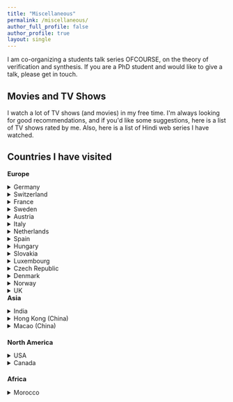 ```yaml
---
title: "Miscellaneous"
permalink: /miscellaneous/
author_full_profile: false
author_profile: true
layout: single
--- 
```

I am co-organizing a students talk series <a href="https://ofcourse.mpi-sws.org/" style="text-decoration:none">OFCOURSE</a>, on the theory of verification and synthesis. If you are a PhD student and would like to give a talk, please get in touch.

Movies and TV Shows
------------------
I watch a lot of TV shows (and movies) in my free time. I'm always looking for good recommendations, and if you'd like some suggestions, <a href="https://www.imdb.com/list/ls045373958/" style="text-decoration:none">here</a> is a list of TV shows rated by me. Also, <a href="https://www.imdb.com/list/ls563442227/" style="text-decoration:none">here</a> is a list of Hindi web series I have watched.


Countries I have visited
---------------------

<div class="column">
<h2 style="font-size: 1.05em; margin-top: 0;">Europe</h2>
  
<details><summary>Germany</summary>
<p style="font-family:'Georgia'; font-size:16">Kaiserslautern, Berlin, Munich, Heidelberg, Freiburg, Cologne, Koblenz, Cochem, Düsseldorf, Karlsruhe, Frankfurt, Saarbrücken, etc.</p></details>

<details><summary>Switzerland</summary>
<p style="font-family:'Georgia'; font-size:16">Bern, Zurich, Lucerene, Interlaken</p></details>

<details><summary>France</summary>
<p style="font-family:'Georgia'; font-size:16">Paris, Marseille, Strasbourg</p></details>

<details><summary>Sweden</summary>
<p style="font-family:'Georgia'; font-size:16">Stockholm, Malmö, Lund</p></details>

<details><summary>Austria</summary>
<p style="font-family:'Georgia'; font-size:16">Vienna, Salzburg, Hallstatt</p></details>

<details><summary>Italy</summary>
<p style="font-family:'Georgia'; font-size:16">Venice, Udine</p></details>

<details><summary>Netherlands</summary>
<p style="font-family:'Georgia'; font-size:16">Amsterdam, Giethoorn</p></details>

<details><summary>Spain</summary>
<p style="font-family:'Georgia'; font-size:16">Barcelona</p></details>

<details><summary>Hungary</summary>
<p style="font-family:'Georgia'; font-size:16">Budapest</p></details>

<details><summary>Slovakia</summary>
<p style="font-family:'Georgia'; font-size:16">Bratislava</p></details>

<details><summary>Luxembourg</summary>
<p style="font-family:'Georgia'; font-size:16">Luxembourg</p></details>

<details><summary>Czech Republic</summary>
<p style="font-family:'Georgia'; font-size:16">Prague</p></details>

<details><summary>Denmark</summary>
<p style="font-family:'Georgia'; font-size:16">Copenhagen</p></details>

<details><summary>Norway</summary>
<p style="font-family:'Georgia'; font-size:16">Oslo</p></details>

<details><summary>UK</summary>
<p style="font-family:'Georgia'; font-size:16">London</p></details>
  
  
</div>

<div class="column">
<h2 style="font-size: 1.05em; margin-top: 0;">Asia</h2>
  
<details><summary>India</summary>
<p style="font-family:'Georgia'; font-size:16"> Bhubaneswar, Mumbai, Delhi, Chennai, Kolkata, Bangalore, Hyderabad, Visakhapatnam, Surat, Tirupati, Amritsar, Gangtok, Raipur, etc.</p></details>

<details><summary>Hong Kong (China)</summary>
<p style="font-family:'Georgia'; font-size:16"> Hong Kong </p></details>

<details><summary>Macao (China)</summary>
<p style="font-family:'Georgia'; font-size:16"> Macao </p></details>


<h2 style="font-size: 1.05em;">North America</h2>

<details><summary>USA</summary>
<p style="font-family:'Georgia'; font-size:16">New York, Los Angeles, Houston, Pittsburgh, Austin, Santa Monica, San Antonio, Pasadena, Niagara Falls </p></details>

<details><summary>Canada</summary>
<p style="font-family:'Georgia'; font-size:16"> Montreal, Niagara Falls, Hamilton </p></details>


<h2 style="font-size: 1.05em;">Africa</h2>

<details><summary>Morocco</summary>
<p style="font-family:'Georgia'; font-size:16">Marrakesh, Essaouira, Agadir </p></details>

  
  
</div>
